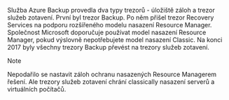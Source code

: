 Služba Azure Backup provedla dva typy trezorů - úložiště záloh a trezor služeb zotavení. První byl trezor Backup. Po něm přišel trezor Recovery Services na podporu rozšířeného modelu nasazení Resource Manager. Společnost Microsoft doporučuje používat model nasazení Resource Manager, pokud výslovně nepotřebujete model nasazení Classic. Na konci 2017 byly všechny trezory Backup převést na trezory služeb zotavení.

> [!NOTE]
> Nepodařilo se nastavit záloh ochranu nasazených Resource Managerem řešení. Ale trezory služeb zotavení chrání classically nasazení serverů a virtuálních počítačů.  
> 
> 

